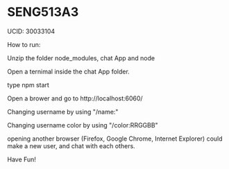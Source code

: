 # SENG513A3

UCID: 30033104

How to run:

  Unzip the folder node_modules, chat App and node
  
  Open a ternimal inside the chat App folder.
  
  type npm start
  
  Open a brower and go to http://localhost:6060/
  
  Changing username by using "/name:<new username>" 
  
  Changing username color by using "/color:RRGGBB"
  
  opening another browser (Firefox, Google Chrome, Internet Explorer) could make a new user, and chat with each others.
  
  Have Fun!

